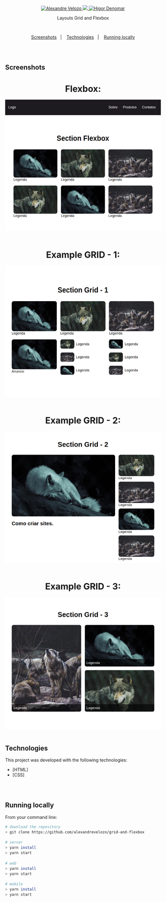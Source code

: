 <div align="center">

  <a href="https://www.linkedin.com/in/alexandre-velozo-70626019b/">
      <img alt="Alexandre Velozo" src="https://img.shields.io/badge/-alexandrevelozo-8257E5?style=flat&logo=Linkedin&logoColor=white" />
   </a>
  
  <a href="https://twitter.com/Alexand41906340">
    <img src="https://img.shields.io/badge/-%40Alexand41906340-8257E5?style=flat&logo=Twitter&logoColor=white" />
  </a>

  <a href="https://mailto:alexandrevelozo4@gmail.com">
    <img alt="Higor Denomar" src="https://img.shields.io/badge/-alexandrevelozo4%40gmail.com-8257E5?style=flat&logo=Gmail&logoColor=white" />
  </a>
  
  <br/>
  
  <p>Layouts Grid and Flexbox</b></p>

</div>

<br>

<p align="center">
  <a href="#screens">Screenshots</a>&nbsp;&nbsp;&nbsp;|&nbsp;&nbsp;&nbsp;
  <a href="#techs">Technologies</a>&nbsp;&nbsp;&nbsp;|&nbsp;&nbsp;&nbsp;
  <a href="#running-locally">Running locally</a>
</p>

<br/>&nbsp;

<h2 id="screens"> Screenshots </h2>

<div align="center">
  <h1>Flexbox:</h1>

  <img src=".github/flex.png" alt="flex" height="425" width="540" />
  <br/>&nbsp;

  <h1>Example GRID - 1:</h1>

  <img src=".github/grid1.png" alt="grid1" height="425" width="540" />
  <br/>&nbsp;

  <h1>Example GRID - 2:</h1>

  <img src=".github/grid2.png" alt="grid2" height="425" width="540" />
  <br/>&nbsp;

  <h1>Example GRID - 3:</h1>

  <img src=".github/grid3.png" alt="grid3" height="425" width="540" />
  <br/>&nbsp;
</div>

<h2 id="techs"> Technologies </h2>

This project was developed with the following technologies:

- [HTML]
- [CSS]

<br/>&nbsp;

<h2 id="running-locally"> Running locally </h2>

From your command line:

```sh
# download the repository
> git clone https://github.com/alexandrevelozo/grid-and-flexbox

# server
> yarn install
> yarn start

# web
> yarn install
> yarn start

# mobile
> yarn install
> yarn start
```
